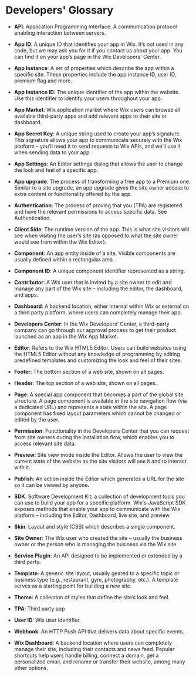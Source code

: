# Developers' Glossary

- **API**: Application Programming Interface. A communication protocol enabling interaction between servers.

- **App ID**: A unique ID that identifies your app in Wix. It’s not used in any code, but we may ask you for it if you contact us about your app. You can find it on your app’s page in the Wix Developers' Center.

- **App Instance**: A set of properties which describe the app within a specific site. These properties include the app instance ID, user ID, premium flag and more.

- **App Instance ID**: The unique identifier of the app within the website. Use this identifier to identify your users throughout your app.

- **App Market**: Wix application market where Wix users can browse all available third-party apps and add relevant apps to their site or dashboard.

- **App Secret Key**: A unique string used to create your app’s signature. This signature allows your app to communicate securely with the Wix platform – you’ll need it to send requests to Wix APIs, and we’ll use it when sending data to your app.

- **App Settings**: An Editor settings dialog that allows the user to change the look and feel of a specific app.

- **App upgrade**: The process of transforming a free app to a Premium one. Similar to a site upgrade, an app upgrade gives the site owner access to extra content or functionality offered by the app.

- **Authentication**: The process of proving that you (TPA) are registered and have the relevant permissions to access specific data. See Authentication.

- **Client Side**: The runtime version of the app. This is what site visitors will see when visiting the user’s site (as opposed to what the site owner would see from within the Wix Editor).

- **Component**: An app entity inside of a site. Visible components are usually defined within a rectangular area.

- **Component ID**: A unique component identifier represented as a string.

- **Contributor**: A Wix user that is invited by a site owner to edit and manage any part of the Wix site – including the editor, the dashboard, and apps.

- **Dashboard**: A backend  location, either internal within Wix or external on a third party platform, where users can completely manage their app.

- **Developers Center**: In the Wix Developers' Center, a third-party company can go through our approval process to get their product launched as an app in the Wix App Market.

- **Editor**: Refers to the Wix HTML5 Editor. Users can build websites using the HTML5 Editor without any knowledge of programming by editing predefined templates and customizing the look and feel of their sites.

- **Footer**: The bottom section of a web site, shown on all pages.

- **Header**: The top section of a web site, shown on all pages.

- **Page**: A special app component that becomes a part of the global site structure. A page component is available in the site navigation flow (via a dedicated URL) and represents a state within the site. A page component has fixed layout parameters which cannot be changed or edited by the user.

- **Permission**: Functionality in the Developers Center that you can request from site owners during the installation flow, which enables you to access relevant site data.

- **Preview**: Site view mode inside the Editor. Allows the user to view the current state of the website as the site visitors will see it and to interact with it.

- **Publish**: An action inside the Editor which generates a URL for the site so it can be viewed by anyone.

- **SDK**: Software Development Kit, a collection of development tools you can use to build your app for a specific platform. Wix's JavaScript SDK exposes methods that enable your app to communicate with the Wix platform – including the Editor, Dashboard, live site, and preview.

- **Skin**: Layout and style (CSS) which describes a single component.

- **Site Owner**: The Wix user who created the site – usually the business owner or the person who is managing the business via the Wix site.

- **Service Plugin**: An API designed to be implemented or extended by a third party.

- **Template**: A generic site layout, usually geared to a specific topic or business type (e.g., restaurant, gym, photography, etc.). A template serves as a starting point for building a new site.

- **Theme**: A collection of styles that define the site’s look and feel.

- **TPA**: Third party app

- **User ID**: Wix user identifier.

- **Webhook**: An HTTP Push API that delivers data about specific events.

- **Wix Dashboard**: A backend location where users can completely manage their site, including their contacts and news feed. Popular shortcuts help users handle billing, connect a domain, get a personalized email, and rename or transfer their website, among many other options.
